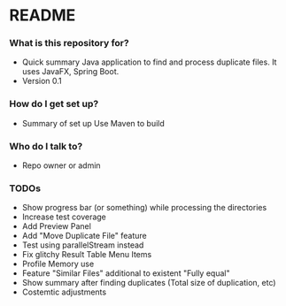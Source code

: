 # README #

### What is this repository for? ###

* Quick summary
	Java application to find and process duplicate files. It uses JavaFX, Spring Boot.
* Version 0.1

### How do I get set up? ###

* Summary of set up
	Use Maven to build

### Who do I talk to? ###

* Repo owner or admin

### TODOs ###

* Show progress bar (or something) while processing the directories
* Increase test coverage
* Add Preview Panel
* Add "Move Duplicate File" feature
* Test using parallelStream instead
* Fix glitchy Result Table Menu Items
* Profile Memory use
* Feature "Similar Files" additional to existent "Fully equal"
* Show summary after finding duplicates (Total size of duplication, etc)
* Costemtic adjustments
